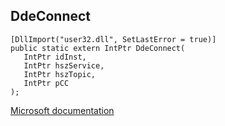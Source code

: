 ## DdeConnect

```
[DllImport("user32.dll", SetLastError = true)]
public static extern IntPtr DdeConnect(
   IntPtr idInst,
   IntPtr hszService,
   IntPtr hszTopic,
   IntPtr pCC
);
```

[Microsoft documentation](TODO)
